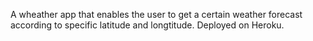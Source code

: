 A wheather app that enables the user to get a certain weather forecast according to specific latitude and longtitude.
Deployed on Heroku.
